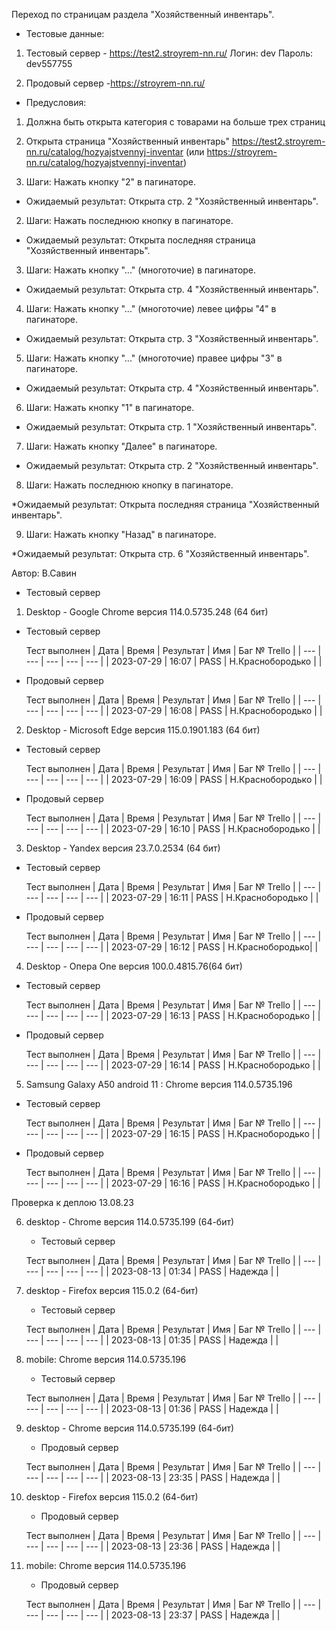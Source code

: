 Переход по страницам раздела "Хозяйственный инвентарь".

* Тестовые данные: 
1. Тестовый сервер - https://test2.stroyrem-nn.ru/
Логин: dev
Пароль: dev557755

2. Продовый сервер -https://stroyrem-nn.ru/

* Предусловия:
1. Должна быть открыта категория с товарами на больше трех страниц
2. Открыта страница "Хозяйственный инвентарь" https://test2.stroyrem-nn.ru/catalog/hozyajstvennyj-inventar (или https://stroyrem-nn.ru/catalog/hozyajstvennyj-inventar)


1. Шаги:
Нажать кнопку "2" в пагинаторе.

* Ожидаемый результат:
Открыта стр. 2 "Хозяйственный инвентарь".

2. Шаги:
Нажать  последнюю кнопку в пагинаторе.

* Ожидаемый результат:
Открыта последняя страница "Хозяйственный инвентарь".

3.  Шаги:
Нажать кнопку "..." (многоточие) в пагинаторе.

* Ожидаемый результат:
Открыта стр. 4 "Хозяйственный инвентарь".

4.  Шаги:
Нажать кнопку "..." (многоточие) левее цифры "4" в пагинаторе.

* Ожидаемый результат:
Открыта стр. 3 "Хозяйственный инвентарь".

5. Шаги:
Нажать кнопку "..." (многоточие) правее цифры "3" в пагинаторе.

* Ожидаемый результат:
Открыта стр. 4 "Хозяйственный инвентарь".

6. Шаги:
Нажать кнопку "1" в пагинаторе.

* Ожидаемый результат:
Открыта стр. 1 "Хозяйственный инвентарь".


7. Шаги:
Нажать кнопку "Далее" в пагинаторе.

* Ожидаемый результат:
Открыта стр. 2 "Хозяйственный инвентарь".

8. Шаги:
Нажать  последнюю кнопку в пагинаторе.

*Ожидаемый результат:
Открыта последняя страница "Хозяйственный инвентарь".

9. Шаги:
Нажать кнопку "Назад" в пагинаторе.

*Ожидаемый результат:
Открыта стр. 6 "Хозяйственный инвентарь".

Автор: В.Савин

* Тестовый сервер 

1. Desktop - Google Chrome версия 114.0.5735.248 (64 бит)

* Тестовый сервер 

  Тест выполнен
| Дата | Время | Результат | Имя | Баг № Trello |
| --- | --- | --- | --- | --- |
| 2023-07-29 | 16:07 | PASS | Н.Краснобородько |  | 

* Продовый сервер

  Тест выполнен
| Дата | Время | Результат | Имя | Баг № Trello |
| --- | --- | --- | --- | --- |
| 2023-07-29 | 16:08 | PASS | Н.Краснобородько |  | 


2. Desktop - Microsoft Edge версия 115.0.1901.183 (64 бит)

* Тестовый сервер

  Тест выполнен
| Дата | Время | Результат | Имя | Баг № Trello |
| --- | --- | --- | --- | --- |
| 2023-07-29 | 16:09 | PASS | Н.Краснобородько |  | 

* Продовый сервер

  Тест выполнен
| Дата | Время | Результат | Имя | Баг № Trello |
| --- | --- | --- | --- | --- |
| 2023-07-29 | 16:10 | PASS | Н.Краснобородько |  | 


3. Desktop - Yandex версия 23.7.0.2534 (64 бит)

* Тестовый сервер 

  Тест выполнен
| Дата | Время | Результат | Имя | Баг № Trello |
| --- | --- | --- | --- | --- |
| 2023-07-29 | 16:11 | PASS | Н.Краснобородько |  | 

* Продовый сервер

  Тест выполнен
| Дата | Время | Результат | Имя | Баг № Trello |
| --- | --- | --- | --- | --- |
| 2023-07-29 | 16:12 | PASS | Н.Краснобородько|  | 


4. Desktop - Опера One версия 100.0.4815.76(64 бит)

* Тестовый сервер  

  Тест выполнен
| Дата | Время | Результат | Имя | Баг № Trello |
| --- | --- | --- | --- | --- |
| 2023-07-29 | 16:13 | PASS | Н.Краснобородько |  | 

* Продовый сервер

  Тест выполнен
| Дата | Время | Результат | Имя | Баг № Trello |
| --- | --- | --- | --- | --- |
| 2023-07-29 | 16:14 | PASS | Н.Краснобородько |  |


5. Samsung Galaxy A50 аndroid 11 : Chrome версия 114.0.5735.196

* Тестовый сервер
  
  Тест выполнен
| Дата | Время | Результат | Имя | Баг № Trello |
| --- | --- | --- | --- | --- |
| 2023-07-29 | 16:15 | PASS | Н.Краснобородько |  | 

* Продовый сервер

  Тест выполнен
| Дата | Время | Результат | Имя | Баг № Trello |
| --- | --- | --- | --- | --- |
| 2023-07-29 | 16:16 | PASS | Н.Краснобородько |  |



Проверка к деплою 13.08.23

6. desktop - Chrome версия 114.0.5735.199 (64-бит)

	* Тестовый сервер 

	Тест выполнен
	| Дата | Время | Результат | Имя | Баг № Trello |
	| --- | --- | --- | --- | --- |
	| 2023-08-13 | 01:34 | PASS | Надежда |  | 
	
7. desktop - Firefox версия 115.0.2 (64-бит)

	* Тестовый сервер 

	Тест выполнен
	| Дата | Время | Результат | Имя | Баг № Trello |
	| --- | --- | --- | --- | --- |
	| 2023-08-13 | 01:35 | PASS | Надежда |  | 

8. mobile: Chrome версия 114.0.5735.196

	* Тестовый сервер 

	Тест выполнен
	| Дата | Время | Результат | Имя | Баг № Trello |
	| --- | --- | --- | --- | --- |
	| 2023-08-13 | 01:36 | PASS | Надежда |  | 
	
	

9. desktop - Chrome версия 114.0.5735.199 (64-бит)

	* Продовый сервер 

	Тест выполнен
	| Дата | Время | Результат | Имя | Баг № Trello |
	| --- | --- | --- | --- | --- |
	| 2023-08-13 | 23:35 | PASS | Надежда |  | 
	
10. desktop - Firefox версия 115.0.2 (64-бит)

	* Продовый сервер 

	Тест выполнен
	| Дата | Время | Результат | Имя | Баг № Trello |
	| --- | --- | --- | --- | --- |
	| 2023-08-13 | 23:36 | PASS | Надежда |  | 

11. mobile: Chrome версия 114.0.5735.196

	* Продовый сервер 

	Тест выполнен
	| Дата | Время | Результат | Имя | Баг № Trello |
	| --- | --- | --- | --- | --- |
	| 2023-08-13 | 23:37 | PASS | Надежда |  |